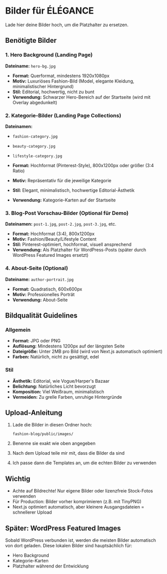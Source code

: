 # Bilder für ÉLÉGANCE

Lade hier deine Bilder hoch, um die Platzhalter zu ersetzen.

## Benötigte Bilder

### 1. Hero Background (Landing Page)
**Dateiname:** `hero-bg.jpg`
- **Format:** Querformat, mindestens 1920x1080px
- **Motiv:** Luxuriöses Fashion-Bild (Model, elegante Kleidung, minimalistischer Hintergrund)
- **Stil:** Editorial, hochwertig, nicht zu bunt
- **Verwendung:** Schwarzer Hero-Bereich auf der Startseite (wird mit Overlay abgedunkelt)

### 2. Kategorie-Bilder (Landing Page Collections)
**Dateinamen:**
- `fashion-category.jpg`
- `beauty-category.jpg`
- `lifestyle-category.jpg`

- **Format:** Hochformat (Pinterest-Style), 800x1200px oder größer (3:4 Ratio)
- **Motiv:** Repräsentativ für die jeweilige Kategorie
- **Stil:** Elegant, minimalistisch, hochwertige Editorial-Ästhetik
- **Verwendung:** Kategorie-Karten auf der Startseite

### 3. Blog-Post Vorschau-Bilder (Optional für Demo)
**Dateinamen:** `post-1.jpg`, `post-2.jpg`, `post-3.jpg`, etc.
- **Format:** Hochformat (3:4), 800x1200px
- **Motiv:** Fashion/Beauty/Lifestyle Content
- **Stil:** Pinterest-optimiert, hochformat, visuell ansprechend
- **Verwendung:** Als Platzhalter für WordPress-Posts (später durch WordPress Featured Images ersetzt)

### 4. About-Seite (Optional)
**Dateiname:** `author-portrait.jpg`
- **Format:** Quadratisch, 600x600px
- **Motiv:** Professionelles Porträt
- **Verwendung:** About-Seite

## Bildqualität Guidelines

### Allgemein
- **Format:** JPG oder PNG
- **Auflösung:** Mindestens 1200px auf der längsten Seite
- **Dateigröße:** Unter 2MB pro Bild (wird von Next.js automatisch optimiert)
- **Farben:** Natürlich, nicht zu gesättigt, edel

### Stil
- **Ästhetik:** Editorial, wie Vogue/Harper's Bazaar
- **Belichtung:** Natürliches Licht bevorzugt
- **Komposition:** Viel Weißraum, minimalistisch
- **Vermeiden:** Zu grelle Farben, unruhige Hintergründe

## Upload-Anleitung

1. Lade die Bilder in diesen Ordner hoch:
   ```
   fashion-blog/public/images/
   ```

2. Benenne sie exakt wie oben angegeben

3. Nach dem Upload teile mir mit, dass die Bilder da sind

4. Ich passe dann die Templates an, um die echten Bilder zu verwenden

## Wichtig

- Achte auf Bildrechte! Nur eigene Bilder oder lizenzfreie Stock-Fotos verwenden
- Für Production: Bilder vorher komprimieren (z.B. mit TinyPNG)
- Next.js optimiert automatisch, aber kleinere Ausgangsdateien = schnellerer Upload

## Später: WordPress Featured Images

Sobald WordPress verbunden ist, werden die meisten Bilder automatisch von dort geladen.
Diese lokalen Bilder sind hauptsächlich für:
- Hero Background
- Kategorie-Karten
- Platzhalter während der Entwicklung
